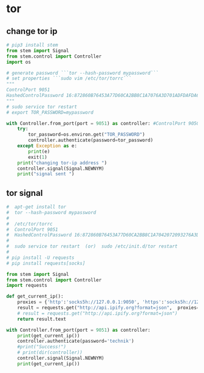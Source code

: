# tor

## change tor ip

<!-- MARKDOWN-AUTO-DOCS:START (CODE:src=../../python/tor/change-tor-ip.py) -->
<!-- The below code snippet is automatically added from ../../python/tor/change-tor-ip.py -->
```py
# pip3 install stem
from stem import Signal
from stem.control import Controller
import os

# generate password ```tor --hash-password mypassword```
# set properties ```sudo vim /etc/tor/torrc```
""" 
ControlPort 9051 
HashedControlPassword 16:872860B76453A77D60CA2BB8C1A7076A3D701ADFDAFDA684053EC4C 
"""
# sudo service tor restart
# export TOR_PASSWORD=mypassword

with Controller.from_port(port = 9051) as controller: #ControlPort 9050 
    try:
        tor_password=os.environ.get("TOR_PASSWORD")
        controller.authenticate(password=tor_password)       
    except Exception as e:
        print(e)
        exit(1)
    print("changing tor-ip address ")
    controller.signal(Signal.NEWNYM)
    print("signal sent ")
```
<!-- MARKDOWN-AUTO-DOCS:END -->



## tor signal

<!-- MARKDOWN-AUTO-DOCS:START (CODE:src=../../python/tor/tor-signal.py) -->
<!-- The below code snippet is automatically added from ../../python/tor/tor-signal.py -->
```py
#  apt-get install tor
#  tor --hash-password mypassword
#  
#  /etc/tor/torrc
#  ControlPort 9051
#  HashedControlPassword 16:872860B76453A77D60CA2BB8C1A7042072093276A3D701AD684053EC4C
#
#  sudo service tor restart  (or)  sudo /etc/init.d/tor restart
#
# pip install -U requests 
# pip install requests[socks]

from stem import Signal
from stem.control import Controller
import requests

def get_current_ip():
    proxies = {'http':'socks5h://127.0.0.1:9050', 'https':'socks5h://127.0.0.1:9050'}
    result = requests.get("http://api.ipify.org?format=json",  proxies=proxies)
    # result = requests.get("http://api.ipify.org?format=json")
    return result.text

with Controller.from_port(port = 9051) as controller:
    print(get_current_ip())
    controller.authenticate(password='technik')
    #print("Success!")
    # print(dir(controller))
    controller.signal(Signal.NEWNYM)
    print(get_current_ip())
```
<!-- MARKDOWN-AUTO-DOCS:END -->


